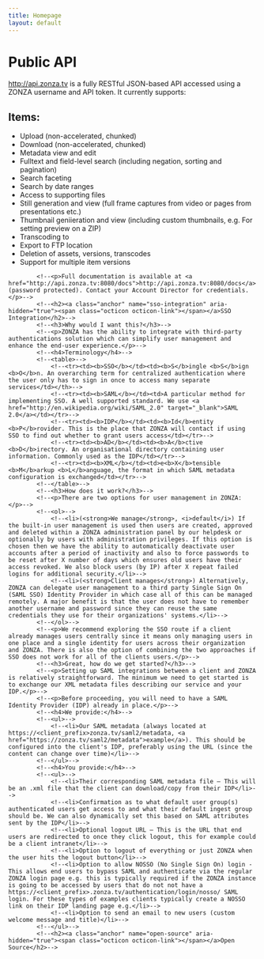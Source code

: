 ```yaml
---
title: Homepage
layout: default
---
```


Public API
==========

http://api.zonza.tv is a fully RESTful JSON-based API accessed using a ZONZA username and API token. It currently supports:

Items:
------
* Upload (non-accelerated, chunked)
* Download (non-accelerated, chunked)
* Metadata view and edit
* Fulltext and field-level search (including negation, sorting and pagination)
* Search faceting
* Search by date ranges
* Access to supporting files
* Still generation and view (full frame captures from video or pages from presentations etc.)
* Thumbnail geniieration and view (including custom thumbnails, e.g. For setting preview on a ZIP)
* Transcoding to
* Export to FTP location
* Deletion of assets, versions, transcodes
* Support for multiple item versions

<!--Jobs:-->
<!--Viewing the status of submitted ingests and other async tasks-->

<!--Collections:-->
<!--Create and view collections-->
<!--Deleting collections-->
<!--Item addition and removal-->
            <!--<p>Full documentation is available at <a href="http://api.zonza.tv:8080/docs">http://api.zonza.tv:8080/docs</a> (password protected). Contact your Account Director for credentials.</p>-->
            <!--<h2><a class="anchor" name="sso-integration" aria-hidden="true"><span class="octicon octicon-link"></span></a>SSO Integration</h2>-->
            <!--<h3>Why would I want this?</h3>-->
            <!--<p>ZONZA has the ability to integrate with third-party authentications solution which can simplify user management and enhance the end-user experience.</p>-->
            <!--<h4>Terminology</h4>-->
            <!--<table>-->
                <!--<tr><td><b>SSO</b></td><td><b>S</b>ingle <b>S</b>ign <b>O</b>n. An overarching term for centralized authentication where the user only has to sign in once to access many separate services</td></th>-->
                <!--<tr><td><b>SAML</b></td><td>A particular method for implementing SSO. A well supported standard. We use <a href="http://en.wikipedia.org/wiki/SAML_2.0" target="_blank">SAML 2.0</a></td></tr>-->
                <!--<tr><td><b>IDP</b></td><td><b>Id</b>entity <b>P</b>rovider. This is the place that ZONZA will contact if using SSO to find out whether to grant users access</td></tr>-->
                <!--<tr><td><b>AD</b></td><td><b>A</b>ctive <b>D</b>irectory. An organisational directory containing user information. Commonly used as the IDP</td></tr>-->
                <!--<tr><td><b>XML</b></td><td>e<b>X</b>tensible <b>M</b>arkup <b>L</b>anguage, the format in which SAML metadata configuration is exchanged</td></tr>-->
            <!--</table>-->
            <!--<h3>How does it work?</h3>-->
            <!--<p>There are two options for user management in ZONZA:</p>-->
            <!--<ol>-->
                <!--<li>(<strong>We manage</strong>, <i>default</i>) If the built-in user management is used then users are created, approved and deleted within a ZONZA administration panel by our helpdesk or optionally by users with administration privileges. If this option is chosen then we have the ability to automatically deactivate user accounts after a period of inactivity and also to force passwords to be reset after X number of days which ensures old users have their access revoked. We also block users (by IP) after X repeat failed logins for additional security.</li>-->
                <!--<li>(<strong>Client manages</strong>) Alternatively, ZONZA can delegate user management to a third party Single Sign On (SAML SSO) Identity Provider in which case all of this can be managed remotely. A major benefit is that the user does not have to remember another username and password since they can reuse the same credentials they use for their organizations' systems.</li>-->
            <!--</ol>-->
            <!--<p>We recommend exploring the SSO route if a client already manages users centrally since it means only managing users in one place and a single identity for users across their organization and ZONZA. There is also the option of combining the two approaches if SSO does not work for all of the clients users.</p>-->
            <!--<h3>Great, how do we get started?</h3>-->
            <!--<p>Setting up SAML integrations between a client and ZONZA is relatively straightforward. The minimum we need to get started is to exchange our XML metadata files describing our service and your IDP.</p>-->
            <!--<p>Before proceeding, you will need to have a SAML Identity Provider (IDP) already in place.</p>-->
            <!--<h4>We provide:</h4>-->
            <!--<ul>-->
                <!--<li>Our SAML metadata (always located at https://<client_prefix>zonza.tv/saml2/metadata, <a href="https://zonza.tv/saml2/metadata">example</a>). This should be configured into the client's IDP, preferably using the URL (since the content can change over time)</li>-->
            <!--</ul>-->
            <!--<h4>You provide:</h4>-->
            <!--<ul>-->
                <!--<li>Their corresponding SAML metadata file – This will be an .xml file that the client can download/copy from their IDP</li>-->
                <!--<li>Confirmation as to what default user group(s) authenticated users get access to and what their default ingest group should be. We can also dynamically set this based on SAML attributes sent by the IDP</li>-->
                <!--<li>Optional logout URL – This is the URL that end users are redirected to once they click logout, this for example could be a client intranet</li>-->
                <!--<li>Option to logout of everything or just ZONZA when the user hits the logout button</li>-->
                <!--<li>Option to allow NOSSO (No Single Sign On) login - This allows end users to bypass SAML and authenticate via the regular ZONZA login page e.g. this is typically required if the ZONZA instance is going to be accessed by users that do not not have a https://<client_prefix>.zonza.tv/authentication/login/nosso/ SAML login. For these types of examples clients typically create a NOSSO link on their IDP landing page e.g.</li>-->
                <!--<li>Option to send an email to new users (custom welcome message and title)</li>-->
            <!--</ul>-->
            <!--<h2><a class="anchor" name="open-source" aria-hidden="true"><span class="octicon octicon-link"></span></a>Open Source</h2>-->
